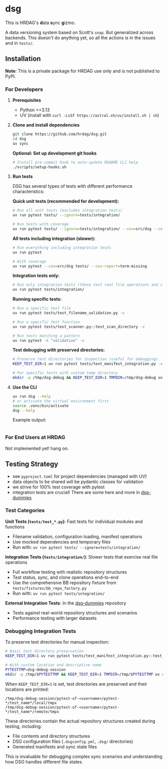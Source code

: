 # dsg

This is HRDAG's **d**ata **s**ync **g**izmo.

A data versioning system based on Scott's `snap`. But generalized across backends. This doesn't do anything yet, so all the actions is in the issues and in `tests/`.

## Installation

**Note**: This is a private package for HRDAG use only and is not published to PyPI.

### For Developers

1. **Prerequisites**
   - Python >=3.13
   - UV (install with `curl -LsSf https://astral.sh/uv/install.sh | sh`)

2. **Clone and install dependencies**
   ```bash
   git clone https://github.com/hrdag/dsg.git
   cd dsg
   uv sync
   ```

   **Optional: Set up development git hooks**
   ```bash
   # Install pre-commit hook to auto-update README CLI help
   ./scripts/setup-hooks.sh
   ```

3. **Run tests**

   DSG has several types of tests with different performance characteristics:

   **Quick unit tests (recommended for development):**
   ```bash
   # Run all unit tests (excludes integration tests)
   uv run pytest tests/ --ignore=tests/integration/
   
   # Run tests with coverage
   uv run pytest tests/ --ignore=tests/integration/ --cov=src/dsg --cov-report=term-missing
   ```

   **All tests including integration (slower):**
   ```bash
   # Run everything including integration tests
   uv run pytest
   
   # With coverage
   uv run pytest --cov=src/dsg tests/ --cov-report=term-missing
   ```

   **Integration tests only:**
   ```bash
   # Run only integration tests (these test real file operations and can be slower)
   uv run pytest tests/integration/
   ```

   **Running specific tests:**
   ```bash
   # Run a specific test file
   uv run pytest tests/test_filename_validation.py -v
   
   # Run a specific test function
   uv run pytest tests/test_scanner.py::test_scan_directory -v
   
   # Run tests matching a pattern
   uv run pytest -k "validation" -v
   ```

   **Test debugging with preserved directories:**
   ```bash
   # Preserve test directories for inspection (useful for debugging)
   KEEP_TEST_DIR=1 uv run pytest tests/test_manifest_integration.py -v
   
   # For specific tests with custom temp directory
   mkdir -p /tmp/dsg-debug && KEEP_TEST_DIR=1 TMPDIR=/tmp/dsg-debug uv run pytest tests/integration/ -v
   ```

4. **Use the CLI**
   ```bash
   uv run dsg --help
   # or activate the virtual environment first
   source .venv/bin/activate
   dsg --help
   ```

   Example output:
   <!--- CLI help output start --->
   ```

   ```
   <!--- CLI help output end --->

### For End Users at HRDAG

Not implemented yet! hang on.

## Testing Strategy

* see `pyproject.toml` for project dependencies (managed with UV)
* data objects to be shared will be pydantic classes for validation
* we strive for 100% test coverage with pytest
* integration tests are crucial! There are some here and more in [dsg-dummies](https://github.com/HRDAG/dsg-dummies)

### Test Categories

**Unit Tests (`tests/test_*.py`)**: Fast tests for individual modules and functions
- Filename validation, configuration loading, manifest operations
- Use mocked dependencies and temporary files
- Run with: `uv run pytest tests/ --ignore=tests/integration/`

**Integration Tests (`tests/integration/`)**: Slower tests that exercise real file operations
- Full workflow testing with realistic repository structures
- Test status, sync, and clone operations end-to-end
- Use the comprehensive BB repository fixture from `tests/fixtures/bb_repo_factory.py`
- Run with: `uv run pytest tests/integration/`

**External Integration Tests**: In the [dsg-dummies](https://github.com/HRDAG/dsg-dummies) repository
- Tests against real-world repository structures and scenarios
- Performance testing with larger datasets

### Debugging Integration Tests

To preserve test directories for manual inspection:

```bash
# Basic test directory preservation
KEEP_TEST_DIR=1 uv run pytest tests/test_manifest_integration.py::test_multiple_sync_states -v

# With custom location and descriptive name
PYTESTTMP=dsg-debug-session
mkdir -p /tmp/$PYTESTTMP && KEEP_TEST_DIR=1 TMPDIR=/tmp/$PYTESTTMP uv run pytest tests/integration/ -v
```

When `KEEP_TEST_DIR=1` is set, test directories are preserved and their locations are printed:

```
/tmp/dsg-debug-session/pytest-of-<username>/pytest-*/test_name*/local/tmpx
/tmp/dsg-debug-session/pytest-of-<username>/pytest-*/test_name*/remote/tmpx  
```

These directories contain the actual repository structures created during testing, including:
- File contents and directory structures
- DSG configuration files (`.dsgconfig.yml`, `.dsg/` directories)
- Generated manifests and sync state files

This is invaluable for debugging complex sync scenarios and understanding how DSG handles different file states.

<!-- done -->
